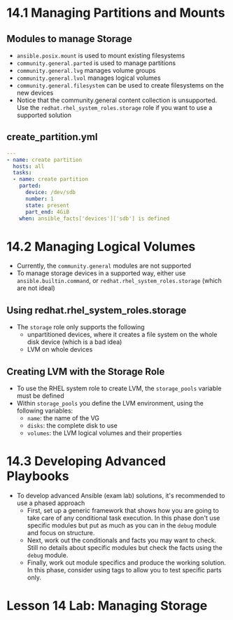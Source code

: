 # 14.1 Managing Partitions and Mounts
## Modules to manage Storage
- `ansible.posix.mount` is used to mount existing filesystems
- `community.general.parted` is used to manage partitions
- `community.general.lvg` manages volume groups
- `community.general.lvol` manages logical volumes
- `community.general.filesystem` can be used to create filesystems on the new devices
- Notice that the community.general content collection is unsupported. Use the `redhat.rhel_system_roles.storage` role if you want to use a supported solution 

## create_partition.yml
```yml
---
- name: create partition
  hosts: all
  tasks:
  - name: create partition
    parted:
      device: /dev/sdb
      number: 1
      state: present
      part_end: 4GiB
    when: ansible_facts['devices']['sdb'] is defined
```

# 14.2 Managing Logical Volumes
- Currently, the `community.general` modules are not supported
- To manage storage devices in a supported way, either use `ansible.builtin.command`, or `redhat.rhel_system_roles.storage` (which are not ideal)

## Using redhat.rhel_system_roles.storage
- The `storage` role only supports the following
  - unpartitioned devices, where it creates a file system on the whole disk device (which is a bad idea)
  - LVM on whole devices

## Creating LVM with the Storage Role
- To use the RHEL system role to create LVM, the `storage_pools` variable must be defined
- Within `storage_pools` you define the LVM environment, using the following variables:
  - `name`: the name of the VG
  - `disks`: the complete disk to use
  - `volumes`: the LVM logical volumes and their properties

# 14.3 Developing Advanced Playbooks
- To develop advanced Ansible (exam lab) solutions, it's recommended to use a phased approach
  - First, set up a generic framework that shows how you are going to take care of any conditional task execution. In this phase don't use specific modules but put as much as you can in the `debug` module and focus on structure.
  - Next, work out the conditionals and facts you may want to check. Still no details about specific modules but check the facts using the `debug` module.
  - Finally, work out module specifics and produce the working solution. In this phase, consider using tags to allow you to test specific parts only.

# Lesson 14 Lab: Managing Storage